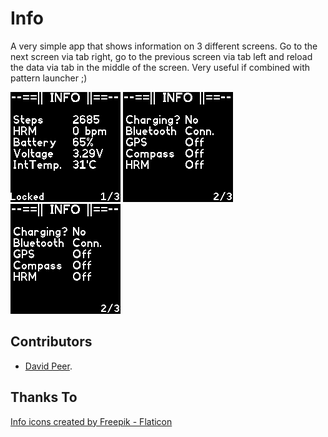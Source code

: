 # Info

A very simple app that shows information on 3 different screens.
Go to the next screen via tab right, go to the previous screen
via tab left and reload the data via tab in the middle of the
screen. Very useful if combined with pattern launcher ;)

![](screenshot_1.png)
![](screenshot_2.png)
![](screenshot_2.png)


## Contributors
- [David Peer](https://github.com/peerdavid).

## Thanks To
<a href="https://www.flaticon.com/free-icons/info" title="info icons">Info icons created by Freepik - Flaticon</a>

